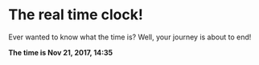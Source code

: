 # The real time clock!

Ever wanted to know what the time is? Well, your journey is about to end!

**The time is Nov 21, 2017, 14:35**